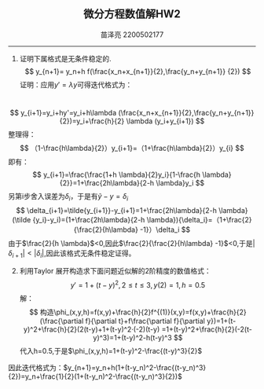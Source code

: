 ## <center>微分方程数值解HW2</center>

<center>苗泽亮 2200502177</center>

------



1. 证明下属格式是无条件稳定的.
$$
  y_{n+1}= y_n+h f(\frac{x_n+x_{n+1}}{2},\frac{y_n+y_{n+1}}
  {2})
$$
  证明：应用$y'=\lambda y$可得迭代格式为：

  ​			
$$
  y_{i+1}=y_i+hy'=y_i+h\lambda (\frac{x_n+x_{n+1}}{2},\frac{y_n+y_{n+1}}
  {2})=y_i+\frac{h}{2} \lambda (y_i+y_{i+1})
$$
  整理得：
$$
  （1-\frac{h\lambda}{2}）y_{i+1}=（1+\frac{h\lambda}{2}）y_{i}
$$
  即有：
$$
  y_{i+1}=\frac{\frac{1+h \lambda}{2}y_i}{1-\frac{h \lambda}{2}}=1+\frac{2h\lambda}{2-h \lambda}y_i
$$
  另第i步舍入误差为$\delta_i$，于是有$\tilde{y}-y=\delta_i$
$$
  \delta_{i+1}=\tilde{y_{i+1}}-y_{i+1}=1+\frac{2h\lambda}{2-h \lambda}(\tilde {y_i}-y_i)=(1+\frac{2h\lambda}{2-h \lambda}){\delta_i}=（1+\frac{2}{\frac{2}{h\lambda} -1}）\delta_i
$$
  由于$\frac{2}{h \lambda}$<0,因此$\frac{2}{\frac{2}{h\lambda} -1}$<0,于是$|\delta_{i+1}|<|\delta_i|$,因此该格式无条件稳定证得。

  

2. 利用Taylor 展开构造求下面问题近似解的2阶精度的数值格式：
$$
  y'=1+(t-y)^2, 2\leq t\leq 3, y(2)=1,h=0.5
$$
  解：
$$
  构造\phi_(x,y,h)=f(x,y)+\frac{h}{2}f^{(1)}(x,y)=f(x,y)+\frac{h}{2}(\frac{\partial f}{\partial t}+f\frac{\partial f}{\partial y})=1+(t-y)^2+\frac{h}{2}(2(t-y)+1+(t-y)^2·(-2)(t-y)
  =1+(t-y)^2+\frac{h}{2}(-2(t-y)^3)=1+(t-y)^2-h(t-y)^3
$$
  代入h=0.5,于是$\phi_(x,y,h)=1+(t-y)^2-\frac{(t-y)^3}{2}$

因此迭代格式为：$y_{n+1}=y_n+h(1+(t-y_n)^2-\frac{(t-y_n)^3}{2})=y_n+\frac{1}{2}(1+(t-y_n)^2-\frac{(t-y_n)^3}{2})$

